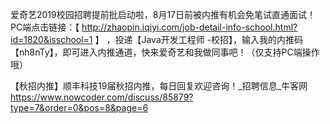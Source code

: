 爱奇艺2019校园招聘提前批启动啦，8月17日前被内推有机会免笔试直通面试！
PC端点击链接：【 http://zhaopin.iqiyi.com/job-detail-info-school.html?id=1820&isschool=1 】 ，投递【Java开发工程师 -校招】，输入我的内推码【nh8nTy】，即可进入内推通道，快来爱奇艺和我做同事吧！（仅支持PC端操作哦）





【秋招内推】顺丰科技19届秋招内推，每日回复欢迎咨询！_招聘信息_牛客网
https://www.nowcoder.com/discuss/85879?type=7&order=0&pos=8&page=6





